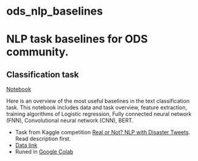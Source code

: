 # ods_nlp_baselines
# NLP task baselines for ODS community.



## Classification task
[Notebook](https://github.com/vetka925/ods_nlp_baselines/blob/master/disaster_tweets.ipynb)

Here is an overview of the most useful baselines in the text classification task. This notebook includes data and task overview, feature extraction, training algorithms of Logistic regression, Fully connected neural network (FNN), Convolutional neural network (CNN), BERT.

* Task from Kaggle competition [Real or Not? NLP with Disaster Tweets](https://www.kaggle.com/c/nlp-getting-started). Read description first.
* [Data link](https://www.kaggle.com/c/nlp-getting-started/data)
* Runed in [Google Colab](https://colab.research.google.com)
